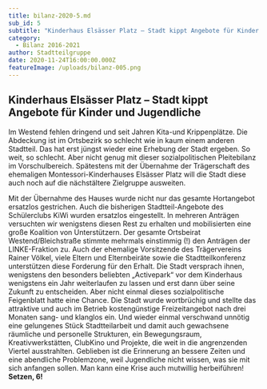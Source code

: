 ```yaml
---
title: bilanz-2020-5.md
sub_id: 5
subtitle: "Kinderhaus Elsässer Platz – Stadt kippt Angebote für Kinder und Jugendliche"
category:
  - Bilanz 2016-2021
author: Stadtteilgruppe 
date: 2020-11-24T16:00:00.000Z
featureImage: /uploads/bilanz-005.png
---
```


## Kinderhaus Elsässer Platz – Stadt kippt Angebote für Kinder und Jugendliche

Im Westend fehlen dringend und seit Jahren Kita-und Krippenplätze. Die Abdeckung
ist im Ortsbezirk so schlecht wie in kaum einem anderen Stadtteil. Das hat erst
jüngst wieder eine Erhebung der Stadt ergeben. So weit, so schlecht. Aber nicht
genug mit dieser sozialpolitischen Pleitebilanz im Vorschulbereich. Spätestens
mit der Übernahme der Trägerschaft des ehemaligen Montessori-Kinderhauses
Elsässer Platz will die Stadt diese auch noch auf die nächstältere Zielgruppe
ausweiten.

Mit der Übernahme des Hauses wurde nicht nur das gesamte Hortangebot ersatzlos
gestrichen. Auch die bisherigen Stadtteil-Angebote des Schülerclubs KiWi wurden
ersatzlos eingestellt. In mehreren Anträgen versuchten wir wenigstens diesen
Rest zu erhalten und mobilisierten eine große Koalition von Unterstützern. Der
gesamte Ortsbeirat Westend/Bleichstraße stimmte mehrmals einstimmig (!) den
Anträgen der LINKE-Fraktion zu. Auch der ehemalige Vorsitzende des Trägervereins
Rainer Völkel, viele Eltern und Elternbeiräte sowie die Stadtteilkonferenz
unterstützen diese Forderung für den Erhalt. Die Stadt versprach ihnen,
wenigstens den besonders beliebten „Activepark“ vor dem Kinderhaus wenigstens
ein Jahr weiterlaufen zu lassen und erst dann über seine Zukunft zu entscheiden.
Aber nicht einmal dieses sozialpolitische Feigenblatt hatte eine Chance. Die
Stadt wurde wortbrüchig und stellte das attraktive und auch im Betrieb
kostengünstige Freizeitangebot nach drei Monaten sang- und klanglos ein. Und
wieder einmal verschwand unnötig eine gelungenes Stück Stadtteilarbeit und damit
auch gewachsene räumliche und personelle Strukturen, ein Bewegungsraum,
Kreativwerkstätten, ClubKino und Projekte, die weit in die angrenzenden Viertel
ausstrahlten. Geblieben ist die Erinnerung an bessere Zeiten und eine abendliche
Problemzone, weil Jugendliche nicht wissen, was sie mit sich anfangen sollen.
Man kann eine Krise auch mutwillig herbeiführen! **Setzen, 6!**

